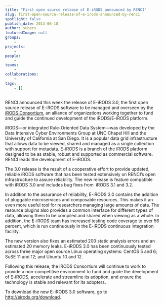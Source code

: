 ```yaml
---
title: "First open source release of E-iRODS announced by RENCI"
slug: first-open-source-release-of-e-irods-announced-by-renci
spotlight: false
publish_date: 2013-06-10
author: subers
featuredImage: null
groups:
    - 
projects:
    - 
people:
    - 
teams: 
    - 
collaborations:
    - 
tags:
    - []
---
```

RENCI announced this week the release of E-iRODS 3.0, the first open source release of E-iRODS software to be managed and overseen by the <a href="https://webmail.renci.org/OWA/redir.aspx?C=47666d328eae4d4da70a058d5e792c3d&amp;URL=http%3a%2f%2firods-consortium.org%2f"><span style="text-decoration: underline;">iRODS Consortium</span></a>, an alliance of organizations working together to fund and guide the continued development of the iRODS/E-iRODS platform.

iRODS—or integrated Rule-Oriented Data System—was developed by the Data Intensive Cyber Environments Group at UNC Chapel Hill and the University of California at San Diego. It is a popular data grid infrastructure that allows data to be viewed, shared and managed as a single collection with support for metadata. E-iRODS is a branch of the iRODS platform designed to be as stable, robust and supported as commercial software. RENCI leads the development of E-iRODS.<!--more-->

The 3.0 release is the result of a cooperative effort to provide updated, reliable iRODS software that has been tested extensively on RENCI’s open infrastructure to assure reliability. The new release is feature compatible with iRODS 3.0 and includes bug fixes from  iRODS 3.1 and 3.2.

In addition to the assurance of reliability, E-iRODS 3.0 contains the addition of pluggable microservices and composable resources. This makes it an even more useful tool for researchers managing large amounts of data. The resource plugins also provides a common interface for different types of data, allowing them to be compiled and shared when viewing as a whole. In addition, the E-iRODS team has increased testing code coverage to over 56 percent, which is run continuously in the E-iRODS continuous integration facility.

The new version also fixes an estimated 200 static analysis errors and an estimated 20 memory leaks. E-iRODS 3.0 has been continuously tested across three major open source Linux operating systems: CentOS 5 and 6; SuSE 11 and 12; and Ubuntu 10 and 12.

Following this release, the iRODS Consortium will continue to work to provide a non-competitive environment to fund and guide the development of E-iRODS, accelerate and streamline its adoption, and ensure the technology is stable and relevant for its adopters.

To download the new E-iRODS 3.0 software, go to <a href="http://eirods.org/download">http://eirods.org/download</a>.
